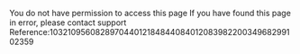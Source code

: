 You do not have permission to access this page If you have found this page in error, please contact support Reference:10321095608289704401218484408401208398220034968299102359